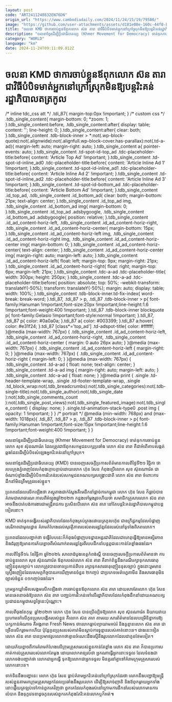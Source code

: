 ```yaml
---
layout: post
code: "ART2411240832EN76DN"
origin_url: "https://www.cambodiadaily.com/2024/11/24/15/19/79580/"
image: "https://github.com/user-attachments/assets/d181e08e-160c-44f8-b10f-42defcfa5fda"
title: "ចលនា KMD ថា​ការ​ចាប់​ខ្លួន​ឪពុក​លោក ស៊ន តារា ជា​វិធី​បំបិទ​មាត់​អ្នក​នៅ​ក្រៅ​ស្រុក​មិន​ឱ្យ​បន្ត​រិះគន់​រដ្ឋាភិបាល​ត​ត្រកូល"
description: "ចលនា​ខ្មែរ​ដើម្បី​ប្រជាធិបតេយ្យ (Khmer Movement for Democracy) ចាត់ទុក​ការ​ចាប់​ខ្លួន​លោក សុខ ស៊ុនណារ៉េត ដែល​ត្រូវ​ជា​ឪពុក​សកម្មជន​បក្ស​ប្រឆាំង លោក ស៊ន តារា គឺជា​អំពើ​គាបសង្កត់​ឆ្លងដែន​ដើម្បី​បំបិទ​សំឡេង​អ្នក​រិះគន់​នៅ​ក្រៅ​ស្រុក។"
category: "WORLD"
language: "km"
date: 2024-11-24T09:11:09.812Z
---
```


# ចលនា KMD ថា​ការ​ចាប់​ខ្លួន​ឪពុក​លោក ស៊ន តារា ជា​វិធី​បំបិទ​មាត់​អ្នក​នៅ​ក្រៅ​ស្រុក​មិន​ឱ្យ​បន្ត​រិះគន់​រដ្ឋាភិបាល​ត​ត្រកូល

/\* inline tdc\_css att \*/ .tdi\_87{ margin-top:0px !important; } /\* custom css \*/ .tdb\_single\_content{ margin-bottom: 0; \*zoom: 1; }.tdb\_single\_content:before, .tdb\_single\_content:after{ display: table; content: ''; line-height: 0; }.tdb\_single\_content:after{ clear: both; }.tdb\_single\_content .tdb-block-inner > \*:not(.wp-block-quote):not(.alignwide):not(.alignfull.wp-block-cover.has-parallax):not(.td-a-ad){ margin-left: auto; margin-right: auto; }.tdb\_single\_content a{ pointer-events: auto; }.tdb\_single\_content .td-spot-id-top\_ad .tdc-placeholder-title:before{ content: 'Article Top Ad' !important; }.tdb\_single\_content .td-spot-id-inline\_ad0 .tdc-placeholder-title:before{ content: 'Article Inline Ad 1' !important; }.tdb\_single\_content .td-spot-id-inline\_ad1 .tdc-placeholder-title:before{ content: 'Article Inline Ad 2' !important; }.tdb\_single\_content .td-spot-id-inline\_ad2 .tdc-placeholder-title:before{ content: 'Article Inline Ad 3' !important; }.tdb\_single\_content .td-spot-id-bottom\_ad .tdc-placeholder-title:before{ content: 'Article Bottom Ad' !important; }.tdb\_single\_content .id\_top\_ad, .tdb\_single\_content .id\_bottom\_ad{ clear: both; margin-bottom: 21px; text-align: center; }.tdb\_single\_content .id\_top\_ad img, .tdb\_single\_content .id\_bottom\_ad img{ margin-bottom: 0; }.tdb\_single\_content .id\_top\_ad .adsbygoogle, .tdb\_single\_content .id\_bottom\_ad .adsbygoogle{ position: relative; }.tdb\_single\_content .id\_ad\_content-horiz-left, .tdb\_single\_content .id\_ad\_content-horiz-right, .tdb\_single\_content .id\_ad\_content-horiz-center{ margin-bottom: 15px; }.tdb\_single\_content .id\_ad\_content-horiz-left img, .tdb\_single\_content .id\_ad\_content-horiz-right img, .tdb\_single\_content .id\_ad\_content-horiz-center img{ margin-bottom: 0; }.tdb\_single\_content .id\_ad\_content-horiz-center{ text-align: center; }.tdb\_single\_content .id\_ad\_content-horiz-center img{ margin-right: auto; margin-left: auto; }.tdb\_single\_content .id\_ad\_content-horiz-left{ float: left; margin-top: 9px; margin-right: 21px; }.tdb\_single\_content .id\_ad\_content-horiz-right{ float: right; margin-top: 6px; margin-left: 21px; }.tdb\_single\_content .tdc-a-ad .tdc-placeholder-title{ width: 300px; height: 250px; }.tdb\_single\_content .tdc-a-ad .tdc-placeholder-title:before{ position: absolute; top: 50%; -webkit-transform: translateY(-50%); transform: translateY(-50%); margin: auto; display: table; width: 100%; }.tdb\_single\_content .tdb-block-inner.td-fix-index{ word-break: break-word; }.tdi\_87, .tdi\_87 > p, .tdi\_87 .tdb-block-inner > p{ font-family:Hanuman !important;font-size:20px !important;line-height:1.6 !important;font-weight:400 !important; }.tdi\_87 .tdb-block-inner blockquote p{ font-family:Gelasio !important;font-style:normal !important; }.tdi\_87, .tdi\_87 p{ color: #0a0a0a; }.tdi\_87 a{ color: #003399; }.tdi\_87 a:hover{ color: #e31f24; }.tdi\_87 \[class\*='top\_ad'\] .td-adspot-title{ color: #ffffff; }@media (max-width: 767px) { .tdb\_single\_content .id\_ad\_content-horiz-left, .tdb\_single\_content .id\_ad\_content-horiz-right, .tdb\_single\_content .id\_ad\_content-horiz-center { margin: 0 auto 26px auto; } }@media (max-width: 767px) { .tdb\_single\_content .id\_ad\_content-horiz-left { margin-right: 0; } }@media (max-width: 767px) { .tdb\_single\_content .id\_ad\_content-horiz-right { margin-left: 0; } }@media (max-width: 767px) { .tdb\_single\_content .td-a-ad { float: none; text-align: center; } .tdb\_single\_content .td-a-ad img { margin-right: auto; margin-left: auto; } .tdb\_single\_content .tdc-a-ad { float: none; } }@media print { .single .td-header-template-wrap, .single .td-footer-template-wrap, .single .td\_block\_wrap:not(.tdb\_breadcrumbs):not(.tdb\_single\_categories):not(.tdb-single-title):not(.tdb\_single\_author):not(.tdb\_single\_date ):not(.tdb\_single\_comments\_count ):not(.tdb\_single\_post\_views):not(.tdb\_single\_featured\_image):not(.tdb\_single\_content) { display: none; } .single.td-animation-stack-type0 .post img { opacity: 1 !important; } } /\* portrait \*/ @media (min-width: 768px) and (max-width: 1018px){ .tdi\_87, .tdi\_87 > p, .tdi\_87 .tdb-block-inner > p{ font-family:Hanuman !important;font-size:15px !important;line-height:1.6 !important;font-weight:400 !important; } }

ចលនា​ខ្មែរ​ដើម្បី​ប្រជាធិបតេយ្យ (Khmer Movement for Democracy) ចាត់ទុក​ការ​ចាប់​ខ្លួន​លោក សុខ ស៊ុនណារ៉េត ដែល​ត្រូវ​ជា​ឪពុក​សកម្មជន​បក្ស​ប្រឆាំង លោក ស៊ន តារា គឺជា​អំពើ​គាបសង្កត់​ឆ្លងដែន​ដើម្បី​បំបិទ​សំឡេង​អ្នក​រិះគន់​នៅ​ក្រៅ​ស្រុក។

ចលនា​ខ្មែរ​ដើម្បី​ប្រជាធិបតេយ្យ (KMD) បាន​ចេញ​សេចក្តី​ប្រកាស​ព័ត៌មាន​កាលពី​ថ្ងៃទី​២១ វិច្ឆិកា ថា របប​ក្រុង​ភ្នំពេញ​ដែល​កំពុង​ក្តោប​ក្តាប់​ដោយ​លោក ហ៊ុន សែន កំពុង​ប្រើ​លោក សុខ ស៊ុនណារ៉េត ជា​ចំណាប់ខ្មាំង​ដើម្បី​បំបិទ​ការ​រិះគន់​របស់​សកម្មជន​គណបក្ស​សង្គ្រោះ​ជាតិ លោក ស៊ន តារា ចំពោះ​ការ​ដឹកនាំ​មិន​ត្រឹមត្រូវ​របស់​ខ្លួន។

ប្រភព​ដដែល​លើកឡើង​ថា ភស្តុតាង​ជាក់ស្តែង​គឺ​មេដឹកនាំ​ផ្ដាច់ការ​កម្ពុជា លោក ហ៊ុន សែន ក៏​ធ្លាប់​បាន​គំរាម​ជា​សាធារណៈ​កាលពី​អំឡុង​ឆ្នាំ​២០២៣ កន្លង​ទៅ​ម្តង​រួច​ហើយ​ថា សមាជិក​គ្រួសារ​លោក ស៊ន តារា អាច​នឹង​បាត់បង់​ការងារ​ជា​មន្ត្រី​រាជការ ប្រសិនបើ​លោក ស៊ន តារា នៅតែ​បន្ត​រិះគន់​រដ្ឋាភិបាល​កម្ពុជា​បន្ត​ទៀត​នោះ។

KMD ចាត់ទុក​ទង្វើ​របស់​រដ្ឋាភិបាល​ដែល​កំពុង​គ្រប់គ្រង​ដោយ​ត្រកូល​ហ៊ុន ជា​ឧក្រិដ្ឋកម្ម​ដែល​បំផ្លាញ​សេរីភាព​ជា​មូលដ្ឋាន គំរាមកំហែង​ដល់​សុវត្ថិភាព​របស់​ពលរដ្ឋ​ខ្មែរ​ដែល​រស់នៅ​ទូទាំង​ពិភពលោក។

ប្រភព​ដដែល​បញ្ជាក់​ថា ទង្វើ​បែប​នេះ​ក៏​កំពុង​បំផ្លាញ​បទដ្ឋាន​អន្តរជាតិ​ដែល​ជា​ហេតុ​ធ្វើ​ឱ្យ​មាន​អស្ថិរភាព និង​ជំរុញ​ឱ្យ​មាន​ការ​ភ័យខ្លាច​ពី​សំណាក់​ពលរដ្ឋ​ខ្មែរ​ពី​របប​ដឹកនាំ​បន្ត​ពូជ​នេះ​កាន់តែ​ខ្លាំង​ផង​ដែរ។

កាលពី​ថ្ងៃទី​១៤ ខែ​វិច្ឆិកា ឆ្នាំ​២០២៤ សាលាដំបូង​ខេត្ត​កំពង់ស្ពឺ បាន​ចេញ​សេចក្តី​ប្រកាស​ព័ត៌មាន​ថា ការ​ចាប់​ខ្លួន​លោក សុខ ស៊ុនណារ៉េត ឪពុក​របស់​លោក ស៊ន តារា គឺ​ពាក់ព័ន្ធ​នឹង​ករណី​រក្សាទុក​សារធាតុ​ញៀន​ខុស​ច្បាប់។ លោក​ត្រូវ​បាន​ចោទប្រកាន់​ពី​បទ រក្សាទុក​សារធាតុ​ញៀន​ខុស​ច្បាប់ ក្នុង​នោះ​រួម​មាន គ្រឿងញៀន​ដែល​សមត្ថកិច្ច​បាន​រក​ឃើញ​មាន​ចំនួន ២​កញ្ចប់ ជា​ប្រភេទ​មេតំហ្វេតាមីន និង​សារធាតុ​មិន​ច្បាស់​ចំនួន ០១​កញ្ចប់​ផង​ដែរ។

ក្រុម​អ្នក​ឃ្លាំមើល​សង្គម​លើកឡើង​ថា ការ​ចាប់​ខ្លួន​ឪពុក​លោក ស៊ន តារា ដោយសារតែ​លោក ហ៊ុន សែន មាន​ចេតនា​ចង់​ឱ្យ​លោក ស៊ន តារា បញ្ឈប់​ការ​រិះគន់​ទៅ​លើ​រដ្ឋាភិបាល​ដែល​កំពុង​ដឹកនាំ​ដោយ​គណបក្ស​ប្រជាជន​កម្ពុជា​សព្វថ្ងៃ​នេះ​ប៉ុណ្ណោះ។

កាលពី​ចុង​ខែ​កុម្ភៈ ឆ្នាំ​២០២៣ លោក ហ៊ុន សែន បាន​ប្រើ​ល្បិច​ឱ្យ​លោក សុខ ស៊ុនណារ៉េត និយាយ​វាយប្រហារ​ទៅ​លើ​កូនប្រុស​បង្កើត​របស់​ខ្លួន គឺ​លោក ស៊ន តារា តាមរយៈ​សារព័ត៌មាន​ដែល​បម្រើ​និន្នាការ​ឱ្យ​បក្ស​កាន់​អំណាច គឺ​អង្គភាព Fresh News ថា​លោក​ធ្លាប់​ព្យាយាម​អប់រំ និង​ទូន្មាន​លោក ស៊ន តារា ជាច្រើន​លើក​រួច​មក​ហើយ ប៉ុន្តែ​កូនប្រុស​របស់​គាត់​មិន​ស្តាប់​ការ​ទូន្មាន​របស់​គាត់​នោះ​ទេ។ ជាង​នេះ​ទៀត លោក ស៊ន តារា បាន​ប្រមាថ​រូបលោក​ថា​គ្មាន​ចំណេះដឹង​ស្មើ​នឹង​រូបលោក​ដែល​ជា​កូន​ថែម​ទៀត។

ដោយ​ភ័យខ្លាច​ពី​ការ​គំរាមកំហែង​លើ​ក្រុម​គ្រួសារ​របស់​ខ្លួន​កាន់តែ​ខ្លាំង លោក ស៊ន តារា ក៏​បាន​ប្រកាស​កាត់កាល់​គ្រួសារ​របស់​លោក​តែម្តង ដោយ​លោក​ពន្យល់​ថា អ្នក​ណា​ធ្វើ​អ្នក​នោះ​ទទួល ដែល​ទំនង​ជា​លោក​ចង់​បញ្ជាក់​ថា លោក​ជា​អ្នក​ធ្វើ ទុក​ឱ្យ​លោក​ជា​អ្នក​ទទួល មិន​គួរ​នាំគ្នា​ទៅ​គំរាម​ក្រុម​គ្រួសារ​របស់​លោក​នោះ​ទេ។

ទាក់ទិន​នឹង​បញ្ហា​នេះ លោក ហ៊ុន សែន ធ្លាប់​គំរាម​អ្នក​រិះគន់​នៅ​ក្រៅ​ស្រុក​ដែរ​ថា លោក​នឹង​បញ្ជា​ឱ្យ​មន្ត្រី​របស់​ខ្លួន​តាម​រក​ក្រុម​គ្រួសារ​អ្នក​ដែល​ប្រឆាំង​នឹង​រូបលោក ដើម្បី​ឱ្យ​សាច់ញាតិ និង​ឪពុកម្ដាយ​អ្នក​ទាំងនោះ​ឆ្លើយ​ត្រឡប់​ទៅ​កាន់​ពួកគេ​វិញ​ថា ពួកគេ​ដែល​កំពុង​រស់នៅ​ក្រោម​ការ​ដឹកនាំ​របស់​លោក​មាន​ការ​លំបាក និង​ទុក្ខវេទនា​ដូច​កូន​របស់​ពួកគេ​កំពុងតែ​រិះគន់​លោក​ឬ​ក៏​អត់៕